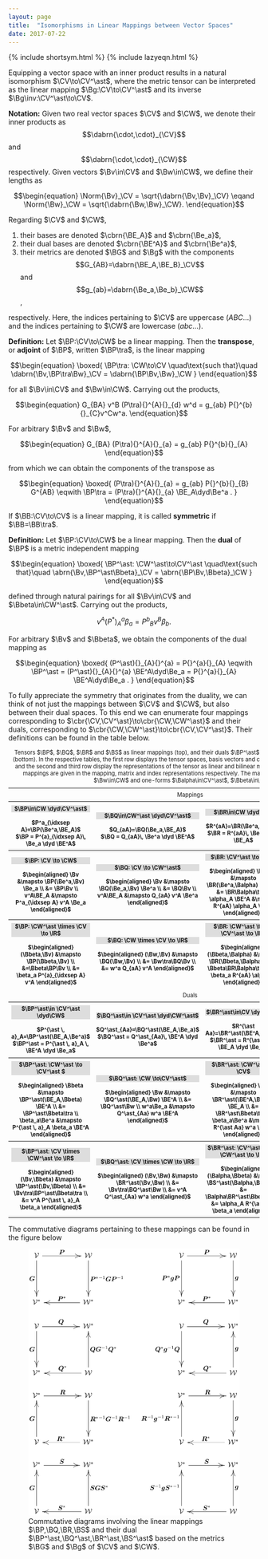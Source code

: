 ```yaml
---
layout: page
title:  "Isomorphisms in Linear Mappings between Vector Spaces"
date: 2017-07-22
---
```


{% include shortsym.html %}
{% include lazyeqn.html %}

Equipping a vector space with an inner product
results in a natural isomorphism $\CV\to\CV^\ast$, where
the metric tensor can be interpreted as the linear mapping $\Bg:\CV\to\CV^\ast$
and its inverse $\Bg\inv:\CV^\ast\to\CV$.

**Notation:** Given two real vector spaces $\CV$ and $\CW$, we denote their inner products
as $$\dabrn{\cdot,\cdot}_{\CV}$$ and $$\dabrn{\cdot,\cdot}_{\CW}$$ respectively.
Given vectors $\Bv\in\CV$ and $\Bw\in\CW$, we define their lengths as

$$\begin{equation}
  \Norm{\Bv}_\CV = \sqrt{\dabrn{\Bv,\Bv}_\CV}
  \eqand
  \Norm{\Bw}_\CW = \sqrt{\dabrn{\Bw,\Bw}_\CW}.
\end{equation}$$

Regarding $\CV$ and $\CW$,

1. their bases are denoted $\cbrn{\BE_A}$ and $\cbrn{\Be_a}$,
2. their dual bases are denoted $\cbrn{\BE^A}$ and $\cbrn{\Be^a}$,
3. their metrics are denoted $\BG$ and $\Bg$ with the components
   $$G_{AB}=\dabrn{\BE_A,\BE_B}_\CV$$ and $$g_{ab}=\dabrn{\Be_a,\Be_b}_\CW$$,

respectively. Here, the indices pertaining to $\CV$ are uppercase
$(ABC\dots)$ and the indices pertaining to $\CW$ are lowercase
$(abc\dots)$.


**Definition:** Let $\BP:\CV\to\CW$ be a linear mapping. Then the **transpose**,
or **adjoint** of $\BP$, written $\BP\tra$, is the linear mapping

$$\begin{equation}
  \boxed{
    \BP\tra: \CW\to\CV
    \quad\text{such that}\quad
    \dabrn{\Bv,\BP\tra\Bw}_\CV = \dabrn{\BP\Bv,\Bw}_\CW
  }
\end{equation}$$

for all $\Bv\in\CV$ and $\Bw\in\CW$. Carrying out the products,


$$\begin{equation}
  G_{BA} v^B (P\tra){}^{A}{}_{d} w^d = g_{ab} P{}^{b}{}_{C}v^Cw^a.
\end{equation}$$

For arbitrary $\Bv$ and $\Bw$,

$$\begin{equation}
  G_{BA} (P\tra){}^{A}{}_{a} = g_{ab} P{}^{b}{}_{A}
\end{equation}$$

from which we can obtain the components of the transpose as

$$\begin{equation}
  \boxed{
    (P\tra){}^{A}{}_{a} = g_{ab} P{}^{b}{}_{B} G^{AB}
    \eqwith
    \BP\tra = (P\tra){}^{A}{}_{a} \BE_A\dyd\Be^a
    .
  }
\end{equation}$$

If $\BB:\CV\to\CV$ is a linear mapping,
it is called **symmetric** if $\BB=\BB\tra$.


**Definition:** Let $\BP:\CV\to\CW$ be a linear mapping. Then the **dual** of $\BP$
is a metric independent mapping

$$\begin{equation}
  \boxed{
    \BP^\ast: \CW^\ast\to\CV^\ast
    \quad\text{such that}\quad
    \abrn{\Bv,\BP^\ast\Bbeta}_\CV = \abrn{\BP\Bv,\Bbeta}_\CW
  }
\end{equation}$$

defined through natural pairings for all
$\Bv\in\CV$ and $\Bbeta\in\CW^\ast$.
Carrying out the products,

$$\begin{equation}
  v^A (P^\ast){}_{A}{}^{a} \beta_a
  = P{}^{b}{}_{B} v^B \beta_b.
\end{equation}$$

For arbitrary $\Bv$ and $\Bbeta$, we obtain the components of the dual mapping as

$$\begin{equation}
  \boxed{
    (P^\ast){}_{A}{}^{a}
    = P{}^{a}{}_{A}
    \eqwith
    \BP^\ast = (P^\ast){}_{A}{}^{a} \BE^A\dyd\Be_a
    = P{}^{a}{}_{A} \BE^A\dyd\Be_a
    .
  }
\end{equation}$$

To fully appreciate the symmetry that originates from the duality, we can think
of not just the mappings between $\CV$ and $\CW$, but also between their dual
spaces.
To this end we can enumerate four mappings corresponding to
$\cbr{\CV,\CV^\ast}\to\cbr{\CW,\CW^\ast}$
and their duals, corresponding to
$\cbr{\CW,\CW^\ast}\to\cbr{\CV,\CV^\ast}$. Their definitions can be found in
the table below.

<style>
.cellheader {
    background-color: #dddddd;
}
.isomorphism-table th, td {
    padding: 1ex;
    text-align: center;
}
.isomorphism-table {
    font-size: 80%;
}
</style>


<table class='isomorphism-table'>
<tr>
    <td colspan="4">Mappings</td>
</tr>
<tr>
    <th>
    <div class='cellheader'>$\BP\in\CW \dyd\CV^\ast$</div>
    <br>$P^a_{\idxsep A}=\BP(\Be^a,\BE_A)$
    <br>$\BP = P^{a}_{\idxsep A}\, \Be_a \dyd \BE^A$
    </th>
    <th>
    <div class='cellheader'>$\BQ\in\CW^\ast \dyd\CV^\ast$</div>
    <br>$Q_{aA}=\BQ(\Be_a,\BE_A)$
    <br>$\BQ = Q_{aA}\, \Be^a \dyd \BE^A$
    </th>
    <th>
    <div class='cellheader'>$\BR\in\CW \dyd\CV$</div>
    <br>$R^{aA}=\BR(\Be^a,\BE^A)$
    <br>$\BR = R^{aA}\, \Be_a \dyd \BE_A$
    </th>
    <th>
    <div class='cellheader'>$\BS\in\CW^\ast \dyd\CV$</div>
    <br>$S_a^{\idxsep A}=\BS(\Be_a,\BE^A)$
    <br>$\BS = S_{a}^{\idxsep A}\, \Be^a \dyd \BE_A$
    </th>
</tr>

<tr>
    <th>
    <div class='cellheader'>$\BP: \CV \to \CW$</div>
    <br>
    $\begin{aligned}
      \Bv &\mapsto \BP(\Be^a,\Bv) \Be_a \\
      &= \BP\Bv \\
      v^A\BE_A &\mapsto P^a_{\idxsep A} v^A \Be_a
    \end{aligned}$
    </th>
    <th><div class='cellheader'>$\BQ: \CV \to \CW^\ast$</div>
    <br>
    $\begin{aligned}
      \Bv &\mapsto \BQ(\Be_a,\Bv) \Be^a \\
      &= \BQ\Bv \\
      v^A\BE_A &\mapsto Q_{aA} v^A \Be^a
    \end{aligned}$
    </th>
    <th><div class='cellheader'>$\BR: \CV^\ast \to \CW$</div>
    <br>
    $\begin{aligned}
      \Balpha &\mapsto \BR(\Be^a,\Balpha) \Be_a \\
      &= \BR\Balpha\tra \\
      \alpha_A \BE^A &\mapsto R^{aA} \alpha_A \Be_a
    \end{aligned}$
    </th>
    <th><div class='cellheader'>$\BS: \CV^\ast \to \CW^\ast$</div>
    <br>
    $\begin{aligned}
      \Balpha &\mapsto \BS(\Be_a,\Balpha) \Be^a \\
      &= \BS\Balpha\tra \\
      \alpha_A \BE^A &\mapsto S_a^{\idxsep A} \alpha_A \Be^a
    \end{aligned}$
    </th>
</tr>


<tr>
    <th><div class='cellheader'>$\BP: \CW^\ast \times \CV \to \IR$</div>
    <br>
    $\begin{aligned}
      (\Bbeta,\Bv) &\mapsto \BP(\Bbeta,\Bv) \\
      &=\Bbeta\BP\Bv \\
      &= \beta_a P^{a}_{\idxsep A} v^A
    \end{aligned}$
    </th>
    <th><div class='cellheader'>$\BQ: \CW \times \CV \to \IR$</div>
    <br>
    $\begin{aligned}
      (\Bw,\Bv) &\mapsto \BQ(\Bw,\Bv) \\
      &= \Bw\tra\BQ\Bv \\
      &= w^a Q_{aA} v^A
    \end{aligned}$
    </th>
    <th><div class='cellheader'>$\BR: \CW^\ast \times \CV^\ast \to \IR$</div>
    <br>
    $\begin{aligned}
      (\Bbeta,\Balpha) &\mapsto \BR(\Bbeta,\Balpha) \\
      &= \Bbeta\BR\Balpha\tra \\
      &= \beta_a R^{aA} \alpha_A
    \end{aligned}$
    </th>
    <th><div class='cellheader'>$\BS: \CW \times \CV^\ast \to \IR$</div>
    <br>
    $\begin{aligned}
      (\Bw,\Balpha) &\mapsto \BS(\Bw,\Balpha) \\
      &= \Bw\tra\BS\Balpha\tra \\
      &= w^a S_a^{\idxsep A} \alpha_A
    \end{aligned}$
    </th>
</tr>

<tr>
    <td colspan="4">Duals</td>
</tr>

<tr>
    <th>
    <div class='cellheader'>$\BP^\ast\in \CV^\ast \dyd\CW$</div>
    <br>
    $P^{\ast \, a}_A=\BP^\ast(\BE_A,\Be^a)$
    <br>
    $\BP^\ast = P^{\ast \, a}_A \, \BE^A \dyd \Be_a$
    </th>
    <th>
    <div class='cellheader'>$\BQ^\ast\in \CV^\ast \dyd\CW^\ast$</div>
    <br>
    $Q^\ast_{Aa}=\BQ^\ast(\BE_A,\Be_a)$
    <br>
    $\BQ^\ast = Q^\ast_{Aa}\, \BE^A \dyd \Be^a$
    </th>
    <th>
    <div class='cellheader'>$\BR^\ast\in\CV \dyd \CW$</div>
    <br>
    $R^{\ast Aa}=\BR^\ast(\BE^A,\Be^a)$
    <br>
    $\BR^\ast = R^{\ast Aa}\, \BE_A \dyd \Be_a$
    </th>
    <th>
    <div class='cellheader'>$\BS^\ast\in\CV \dyd\CW^\ast$</div>
    <br>
    $S^{\ast A}{}_{a}=\BS^\ast(\BE^A,\Be_a)$
    <br>
    $\BS^\ast = S^{\ast A}{}_{a}\, \BE_A \dyd \Be^a$
    </th>
</tr>

<tr>
    <th>
    <div class='cellheader'>$\BP^\ast: \CW^\ast \to \CV^\ast $</div>
    <br>
    $\begin{aligned}
      \Bbeta &\mapsto \BP^\ast(\BE_A,\Bbeta) \BE^A \\
      &= \BP^\ast\Bbeta\tra \\
      \beta_a\Be^a &\mapsto P^{\ast \, a}_A \beta_a \BE^A
    \end{aligned}$
    </th>
    <th>
    <div class='cellheader'>$\BQ^\ast: \CW \to\CV^\ast$</div>
    <br>
    $\begin{aligned}
      \Bw &\mapsto \BQ^\ast(\BE_A,\Bw) \BE^A \\
      &= \BQ^\ast\Bw \\
      w^a\Be_a &\mapsto Q^\ast_{Aa} w^a \BE^A
    \end{aligned}$
    </th>
    <th>
    <div class='cellheader'>$\BR^\ast: \CW^\ast \to \CV$</div>
    <br>
    $\begin{aligned}
      \Bbeta &\mapsto \BR^\ast(\BE^A,\Bbeta) \BE_A \\
      &= \BR^\ast\Bbeta\tra \\
      \beta_a\Be^a &\mapsto R^{\ast Aa} w^a \BE_A
    \end{aligned}$
    </th>
    <th>
    <div class='cellheader'>$\BS^\ast: \CW \to\CV$</div>
    <br>
    $\begin{aligned}
      \Bw &\mapsto \BS^\ast(\BE^A,\Bw) \BE_A \\
      &= \BS^\ast\Bw \\
      w^a\Be_a &\mapsto S^{\ast A}{}_{a} w^a \BE_A
    \end{aligned}$
    </th>
</tr>

<tr>
    <th>
    <div class='cellheader'>$\BP^\ast: \CV \times \CW^\ast \to \IR$</div>
    <br>
    $\begin{aligned}
      (\Bv,\Bbeta) &\mapsto \BP^\ast(\Bv,\Bbeta) \\
      &= \Bv\tra\BP^\ast\Bbeta\tra \\
      &= v^A P^{\ast \, a}_A \beta_a
    \end{aligned}$
    </th>
    <th>
    <div class='cellheader'>$\BQ^\ast: \CV \times \CW \to \IR$</div>
    <br>
    $\begin{aligned}
      (\Bv,\Bw) &\mapsto \BR^\ast(\Bv,\Bw) \\
      &= \Bv\tra\BQ^\ast\Bw \\
      &= v^A Q^\ast_{Aa} w^a
    \end{aligned}$
    </th>
    <th>
    <div class='cellheader'>$\BR^\ast: \CV^\ast \times \CW^\ast \to \IR$</div>
    <br>
    $\begin{aligned}
      (\Balpha,\Bbeta) &\mapsto \BS^\ast(\Balpha,\Bbeta) \\
      &= \Balpha\BR^\ast\Bbeta\tra \\
      &= \alpha_A R^{\ast Aa} \beta_a
    \end{aligned}$
    </th>
    <th>
    <div class='cellheader'>$\BS^\ast: \CV^\ast \times \CW \to \IR$</div>
    <br>
    $\begin{aligned}
      (\Balpha,\Bw) &\mapsto \BS^\ast(\Balpha,\Bw) \\
      &= \Balpha\BS^\ast\Bw \\
      &= \alpha_A S^{\ast A}{}_{a} w^a
    \end{aligned}$
    </th>
</tr>

<caption>
Tensors $\BP$, $\BQ$, $\BR$ and $\BS$ as linear mappings (top),
and their duals
$\BP^\ast$, $\BQ^\ast$, $\BR^\ast$ and $\BS^\ast$ (bottom).
In the respective tables, the first row displays the tensor spaces, basis
vectors and components of the subsequent mappings,
and the second and third row display the representations of
the tensor as linear and bilinear mappings respectively.
The results of the mappings are given in the mapping, matrix
and index representations respectively.
The mappings are over vectors $\Bv\in\CV$, $\Bw\in\CW$ and one-forms
$\Balpha\in\CV^\ast$, $\Bbeta\in\CW^\ast$.
</caption>
</table>


The commutative diagrams pertaining to these mappings
can be found in the figure below

<figure>
<img src="/img/isomorphisms_between_vector_spaces/fig1.svg">
Commutative diagrams involving
the linear mappings $\BP,\BQ,\BR,\BS$ and
their dual $\BP^\ast,\BQ^\ast,\BR^\ast,\BS^\ast$
based on the metrics $\BG$ and $\Bg$
of $\CV$ and $\CW$.
</figure>
